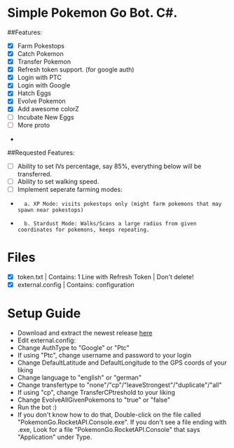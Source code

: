 # Simple Pokemon Go Bot. C#.
##Features:
- [x] Farm Pokestops
- [x] Catch Pokemon
- [x] Transfer Pokemon
- [x] Refresh token support. (for google auth)
- [x] Login with PTC
- [x] Login with Google
- [x] Hatch Eggs
- [x] Evolve Pokemon
- [x] Add awesome colorZ
- [ ] Incubate New Eggs
- [ ] More proto
- 
##Requested Features:
- [ ] Ability to set IVs percentage, say 85%, everything below will be transferred.
- [ ] Ability to set walking speed.
- [ ] Implement seperate farming modes:
-       a. XP Mode: visits pokestops only (might farm pokemons that may spawn near pokestops)
-       b. Stardust Mode: Walks/Scans a large radius from given coordinates for pokemons, keeps repeating.

# Files
- [x] token.txt | Contains: 1 Line with Refresh Token | Don't delete!
- [x] external.config | Contains: configuration

# Setup Guide
- Download and extract the newest release [here](https://github.com/shiftcodeYT/PokeBot2/releases/latest)
- Edit external.config:
- Change AuthType to "Google" or "Ptc"
- If using "Ptc", change username and password to your login
- Change DefaultLatitude and DefaultLongitude to the GPS coords of your liking
- Change language to "english" or "german"
- Change transfertype to "none"/"cp"/"leaveStrongest"/"duplicate"/"all"
- If using "cp", change TransferCPtreshold to your liking
- Change EvolveAllGivenPokemons to "true" or "false"
- Run the bot :)
- If you don't know how to do that, Double-click on the file called "PokemonGo.RocketAPI.Console.exe". If you don't see a file ending with .exe, Look for a file "PokemonGo.RocketAPI.Console" that says "Application" under Type.
